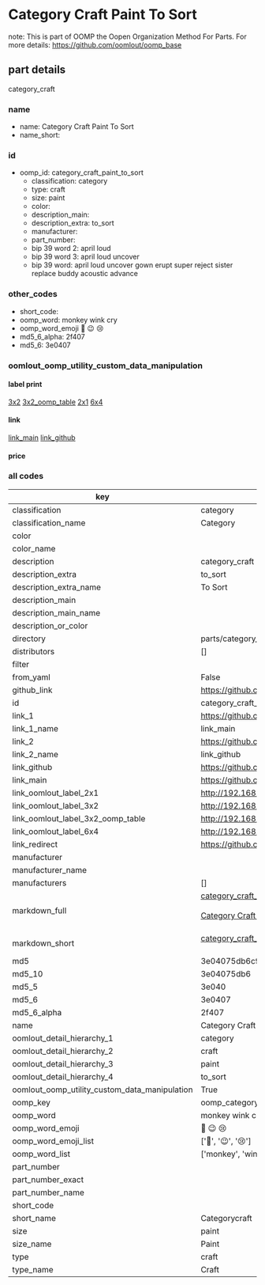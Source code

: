 # Category Craft Paint To Sort  

note: This is part of OOMP the Oopen Organization Method For Parts. For more details: https://github.com/oomlout/oomp_base

##  part details
  



category_craft



### name
* name: Category Craft Paint To Sort
* name_short: 
### id
* oomp_id: category_craft_paint_to_sort
  * classification: category
  * type: craft
  * size: paint
  * color: 
  * description_main: 
  * description_extra: to_sort
  * manufacturer: 
  * part_number: 
  * bip 39 word 2: april loud
  * bip 39 word 3: april loud uncover
  * bip 39 word: april loud uncover gown erupt super reject sister replace buddy acoustic advance

### other_codes
* short_code: 
* oomp_word: monkey wink cry
* oomp_word_emoji :monkey: :wink: :cry:
* md5_6_alpha: 2f407
* md5_6: 3e0407






### oomlout_oomp_utility_custom_data_manipulation
#### label print
[3x2](http://192.168.1.245:1112/?label=oomp%202f407)
[3x2_oomp_table](http://192.168.1.108:1112/?label=oomp%202f407)
[2x1](http://192.168.1.242:1112/?label=oomp%202f407)
[6x4](http://192.168.1.55:1112/?label=oomp%202f407)    

#### link

[link_main](https://github.com/oomlout/oomlout_oomp_version_1_messy/tree/main/parts/category_craft_paint_to_sort) [link_github](https://github.com/oomlout/oomlout_oomp_version_1_messy/tree/main/parts/category_craft_paint_to_sort)                             

#### price







### all codes 
| key | value |  
| --- | --- |  
| classification | category |  
| classification_name | Category |  
| color |  |  
| color_name |  |  
| description | category_craft |  
| description_extra | to_sort |  
| description_extra_name | To Sort |  
| description_main |  |  
| description_main_name |  |  
| description_or_color |   |  
| directory | parts/category_craft_paint_to_sort |  
| distributors | [] |  
| filter |  |  
| from_yaml | False |  
| github_link | https://github.com/oomlout/oomlout_oomp_part_src/tree/main/parts/category_craft_paint_to_sort |  
| id | category_craft_paint_to_sort |  
| link_1 | https://github.com/oomlout/oomlout_oomp_version_1_messy/tree/main/parts/category_craft_paint_to_sort |  
| link_1_name | link_main |  
| link_2 | https://github.com/oomlout/oomlout_oomp_version_1_messy/tree/main/parts/category_craft_paint_to_sort |  
| link_2_name | link_github |  
| link_github | https://github.com/oomlout/oomlout_oomp_version_1_messy/tree/main/parts/category_craft_paint_to_sort |  
| link_main | https://github.com/oomlout/oomlout_oomp_version_1_messy/tree/main/parts/category_craft_paint_to_sort |  
| link_oomlout_label_2x1 | http://192.168.1.242:1112/?label=oomp%202f407 |  
| link_oomlout_label_3x2 | http://192.168.1.245:1112/?label=oomp%202f407 |  
| link_oomlout_label_3x2_oomp_table | http://192.168.1.108:1112/?label=oomp%202f407 |  
| link_oomlout_label_6x4 | http://192.168.1.55:1112/?label=oomp%202f407 |  
| link_redirect | https://github.com/oomlout/oomlout_oomp_version_1_messy/tree/main/parts/category_craft_paint_to_sort |  
| manufacturer |  |  
| manufacturer_name |  |  
| manufacturers | [] |  
| markdown_full | [category_craft_paint_to_sort](none)<br>[](none)<br>[Category Craft Paint To Sort](none)<br><br> |  
| markdown_short | [category_craft_paint_to_sort](none)<br><br> |  
| md5 | 3e04075db6c9969f66a67653d9610857 |  
| md5_10 | 3e04075db6 |  
| md5_5 | 3e040 |  
| md5_6 | 3e0407 |  
| md5_6_alpha | 2f407 |  
| name | Category Craft Paint To Sort |  
| oomlout_detail_hierarchy_1 | category |  
| oomlout_detail_hierarchy_2 | craft |  
| oomlout_detail_hierarchy_3 | paint |  
| oomlout_detail_hierarchy_4 | to_sort |  
| oomlout_oomp_utility_custom_data_manipulation | True |  
| oomp_key | oomp_category_craft_paint_to_sort |  
| oomp_word | monkey wink cry |  
| oomp_word_emoji | :monkey: :wink: :cry: |  
| oomp_word_emoji_list | [':monkey:', ':wink:', ':cry:'] |  
| oomp_word_list | ['monkey', 'wink', 'cry'] |  
| part_number |  |  
| part_number_exact |  |  
| part_number_name |  |  
| short_code |  |  
| short_name | Categorycraft |  
| size | paint |  
| size_name | Paint |  
| type | craft |  
| type_name | Craft |  

